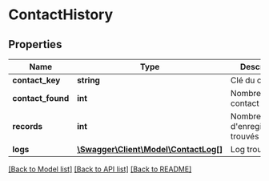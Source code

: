 # ContactHistory

## Properties
Name | Type | Description | Notes
------------ | ------------- | ------------- | -------------
**contact_key** | **string** | Clé du contact | 
**contact_found** | **int** | Nombre de contact trouvés | [optional] 
**records** | **int** | Nombre d&#39;enregistrement trouvés | [optional] 
**logs** | [**\Swagger\Client\Model\ContactLog[]**](ContactLog.md) | Log trouvés | [optional] 

[[Back to Model list]](../README.md#documentation-for-models) [[Back to API list]](../README.md#documentation-for-api-endpoints) [[Back to README]](../README.md)


